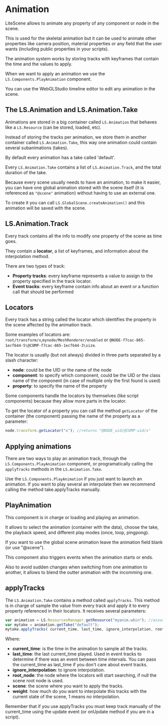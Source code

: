 # Animation #

LiteScene allows to animate any property of any component or node in the scene.

This is used for the skeletal animation but it can be used to animate other properties like camera position, material properties or any field that the user wants (including public properties in your scripts).

The animation system works by storing tracks with keyframes that contain the time and the values to apply.

When we want to apply an animation we use the ```LS.Components.PlayAnimation``` component.

You can use the WebGLStudio timeline editor to edit any animation in the scene.

## The LS.Animation and LS.Animation.Take ##

Animations are stored in a big container called ```LS.Animation``` that behaves like a ```LS.Resource``` (can be stored, loaded, etc).

Instead of storing the tracks per animation, we store them in another container called ```LS.Animation.Take```, this way one animation could contain several subanimations (takes).

By default every animation has a take called 'default'.

Every ```LS.Animation.Take``` contains a list of ```LS.Animation.Track```, and the total duration of the take.

Because every scene usually needs to have an animation, to make it easier, you can have one global animation stored with the scene itself (it is referenced as ```"@scene"``` animation) without having to use an external one.

To create it you can call ```LS.GlobalScene.createAnimation()``` and this animation will be saved with the scene.

## LS.Animation.Track

Every track contains all the info to modify one property of the scene as time goes.

They contain a **locator**, a list of keyframes, and information about the interpolation method.

There are two types of track:
- **Property tracks**: every keyframe represents a value to assign to the property specified in the track locator.
- **Event tracks**: every keyframe contain info about an event or a function call that should be performed 

## Locators

Every track has a string called the locator which identifies the property in the scene affected by the animation track.

Some examples of locators are: ```root/transform/x```,```mynode/MeshRenderer/enabled``` or ```@NODE-f7cac-865-1ecf644-5\@COMP-f7cac-865-1ecf644-3\size```.

The locator is usually (but not always) divided in three parts separated by a slash character:
 * **node**: could be the UID or the name of the node
 * **component**: to specify which component, could be the UID or the class name of the component (in case of multiple only the first found is used)
 * **property**: to specify the name of the property

Some components handle the locators by themselves (like script components) because they allow more parts in the locator.

To get the locator of a property you can call the method ```getLocator``` of the container (the component) passing the name of the property as a parameter:

```javascript
node.transform.getLocator("x"); //returns "@NODE_uid/@COMP-uid/x"
```

## Applying animations

There are two ways to play an animation track, through the ```LS.Components.PlayAnimation``` component, or programatically calling the ```applyTracks``` methods in the ```LS.Animation.Take```.

Use the ```LS.Components.PlayAnimation``` if you just want to launch an animation. If you want to play several an interpolate then we recommend calling the method take.applyTracks manually.

## PlayAnimation

This component is in charge or loading and playing an animation.

It allows to select the animation (container with the data), choose the take, the playback speed, and different play modes (once, loop, pingpong).

If you want to use the global scene animation leave the animation field blank (or use "@scene").

This component also triggers events when the animation starts or ends.

Also to avoid sudden changes when switching from one animation to another, it allows to blend the outter animation with the incomming one.

## applyTracks

The ```LS.Animation.Take``` contains a method called ```applyTracks```. This method is in charge of sample the value from every track and apply it to every property referenced in their locators. It receives several parameters:

```js
var animation = LS.ResourcesManager.getResource("myanim.wbin"); //assuming is already loaded
var mytake = animation.getTake("default");
mytake.applyTracks( current_time, last_time, ignore_interpolation, root_node, scene, weight )
```

Where:
- **current_time**: is the time in the animation to sample all the tracks.
- **last_time**: the last current_time played. Used in event tracks to determine if there was an event between time intervals. You can pass the current_time as last_time if you don't care about event tracks.
- **ignore_interpolation**: to ignore interpolation.
- **root_node**: the node where the locators will start searching, if null the scene root node is used.
- **scene**: the scene where you want to apply the tracks.
- **weight**: how much do you want to interpolate this tracks with the current state of the scene, 1 means no interpolation.

Remember that if you use applyTracks you must keep track manually of the current_time using the update event (or onUpdate method if you are in a script).
